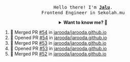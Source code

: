 <p align="center">
  <br />
  <samp>
    Hello there! I'm
    <b
      ><a
        rel="nofollow noopener noreferrer"
        target="_blank"
        href="https://jaluwibowo.id"
        >Jalu</a
      ></b
    >. <br />Frontend Engineer in Sekolah.mu<br />
  </samp>
</p>

<details align="center">
  <summary>
    <b>Want to know me? 🤔</b>
  </summary>
  <samp>
  <b><h2 style="color:#228B22"> 👇 L E T ' S &nbsp; G O 👇 </h2></b>

  <div style="display: flex; align-items: center;">
    <img src="https://raw.githubusercontent.com/jarooda/jarooda/main/assets/line-md--linkedin.svg" alt="linkedin logo">
    <a
      rel="nofollow noopener noreferrer"
      target="_blank"
      href="https://www.linkedin.com/in/jaluwibowoaji/">
      Jalu Wibowo Aji
    </a>
  </div>

  <div style="display: flex; align-items: center;">
    <img src="https://raw.githubusercontent.com/jarooda/jarooda/main/assets/line-md--twitter-x-alt.svg" alt="x logo">
    <a
      rel="nofollow noopener noreferrer"
      target="_blank"
      href="https://x.com/jaluwibowoaji">
      @jaluwibowo
    </a>
  </div>

  <div style="display: flex; align-items: center;">
    <img src="https://raw.githubusercontent.com/jarooda/jarooda/main/assets/line-md--email.svg" alt="email logo">
    <a
      rel="nofollow noopener noreferrer"
      target="_blank"
      href="https://www.jaluwibowo.id/#contactme">
      me@jaluwibowo.id
    </a>
  </div>
  </samp>
</details>

<!--START_SECTION:activity-->
1. 🎉 Merged PR [#54](https://github.com/jarooda/jarooda.github.io/pull/54) in [jarooda/jarooda.github.io](https://github.com/jarooda/jarooda.github.io)
2. 💪 Opened PR [#54](https://github.com/jarooda/jarooda.github.io/pull/54) in [jarooda/jarooda.github.io](https://github.com/jarooda/jarooda.github.io)
3. 🎉 Merged PR [#53](https://github.com/jarooda/jarooda.github.io/pull/53) in [jarooda/jarooda.github.io](https://github.com/jarooda/jarooda.github.io)
4. 💪 Opened PR [#53](https://github.com/jarooda/jarooda.github.io/pull/53) in [jarooda/jarooda.github.io](https://github.com/jarooda/jarooda.github.io)
5. 🎉 Merged PR [#52](https://github.com/jarooda/jarooda.github.io/pull/52) in [jarooda/jarooda.github.io](https://github.com/jarooda/jarooda.github.io)
<!--END_SECTION:activity-->
